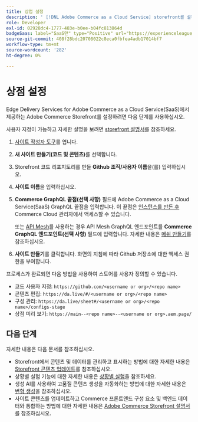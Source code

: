 ```yaml
---
title: 상점 설정
description: ' [!DNL Adobe Commerce as a Cloud Service] storefront를 설정하는 스캐폴딩 도구를 실행하는 방법에 대해 알아봅니다.'
role: Developer
exl-id: 02928dc4-1777-483e-b0ee-b04fc813864d
badgeSaas: label="SaaS만" type="Positive" url="https://experienceleague.adobe.com/ko/docs/commerce/user-guides/product-solutions" tooltip="Adobe Commerce as a Cloud Service 및 Adobe Commerce Optimizer 프로젝트에만 적용됩니다(Adobe 관리 SaaS 인프라)."
source-git-commit: 408f28bdc20708022c8eca0fbfea4adb17014bf7
workflow-type: tm+mt
source-wordcount: '282'
ht-degree: 0%

---
```


# 상점 설정

Edge Delivery Services for Adobe Commerce as a Cloud Service(SaaS)에서 제공하는 Adobe Commerce Storefront를 설정하려면 다음 단계를 사용하십시오.

사용자 지정이 가능하고 자세한 설명을 보려면 [storefront 설명서](https://experienceleague.adobe.com/developer/commerce/storefront/get-started/?lang=ko)를 참조하세요.

1. [사이트 작성자 도구](https://da.live/app/adobe-commerce/storefront-tools/tools/site-creator/site-creator)를 엽니다.

1. **새 사이트 만들기(코드 및 콘텐츠)**&#x200B;를 선택합니다.

1. Storefront 코드 리포지토리를 만들 **Github 조직/사용자 이름**&#x200B;을(를) 입력하십시오.

1. **사이트 이름**&#x200B;을 입력하십시오.

1. **Commerce GraphQL 끝점(선택 사항)** 필드에 Adobe Commerce as a Cloud Service(SaaS) GraphQL 끝점을 입력합니다. 이 끝점은 [인스턴스를 만든 후](./getting-started.md#create-an-instance)Commerce Cloud 관리자에서 액세스할 수 있습니다.

   또는 [API Mesh](https://developer.adobe.com/graphql-mesh-gateway/mesh/basic)를 사용하는 경우 API Mesh GraphQL 엔드포인트를 **Commerce GraphQL 엔드포인트(선택 사항)** 필드에 입력합니다. 자세한 내용은 [메쉬 만들기](https://developer.adobe.com/graphql-mesh-gateway/mesh/basic/create-mesh)를 참조하십시오.

1. **사이트 만들기**&#x200B;를 클릭합니다. 화면의 지침에 따라 Github 저장소에 대한 액세스 권한을 부여합니다.

프로세스가 완료되면 다음 방법을 사용하여 스토어를 사용자 정의할 수 있습니다.

* 코드 사용자 지정: `https://github.com/<username or org>/<repo name>`
* 콘텐츠 편집: `https://da.live/#/<username or org>/<repo name>`
* 구성 관리: `https://da.live/sheet#/<username or org>/<repo name>/configs-stage`
* 상점 미리 보기: `https://main--<repo name>--<username or org>.aem.page/`

## 다음 단계

자세한 내용은 다음 문서를 참조하십시오.

* Storefront에서 콘텐츠 및 데이터를 관리하고 표시하는 방법에 대한 자세한 내용은 [Storefront 콘텐츠 업데이트](./use-cases.md#update-storefront-content)를 참조하십시오.
* 상황별 실험 기능에 대한 자세한 내용은 [상황별 실험](./use-cases.md#contextual-experimentation)을 참조하세요.
* 생성 AI를 사용하여 고품질 콘텐츠 생성을 자동화하는 방법에 대한 자세한 내용은 [변형 생성](./use-cases.md#generate-variations)을 참조하십시오.
* 사이트 콘텐츠를 업데이트하고 Commerce 프론트엔드 구성 요소 및 백엔드 데이터와 통합하는 방법에 대한 자세한 내용은 [Adobe Commerce Storefront 설명서](https://experienceleague.adobe.com/developer/commerce/storefront/?lang=ko)를 참조하십시오.
